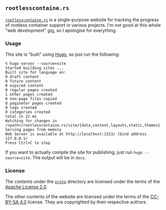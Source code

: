 ## `rootlesscontaine.rs` ##

[`rootlesscontaine.rs`][rc] is a single-purpose website for tracking the
progress of rootless container support in various projects. I'm not good at
this whole "web development" gig, so I apologise for everything.

[rc]: https://rootlesscontaine.rs/

### Usage ###

This site is "built" using [Hugo][hugo], so just run the following:

```
% hugo server --source=site
Started building sites ...
Built site for language en:
0 draft content
0 future content
0 expired content
0 regular pages created
1 other pages created
0 non-page files copied
0 paginator pages created
0 tags created
0 categories created
total in 22 ms
Watching for changes in /<path>/rootlesscontaine.rs/site/{data,content,layouts,static,themes}
Serving pages from memory
Web Server is available at http://localhost:1313/ (bind address 127.0.0.1)
Press Ctrl+C to stop
```

If you want to actually compile the site for publishing, just run `hugo
--source=site`. The output will be in `docs`.

[hugo]: https://github.com/spf13/hugo

### License ###

The contents under the [`proto`][proto] directory are licensed under the terms
of the [Apache License 2.0][apache2].

The other contents of the website are licensed under the terms of the [CC-BY-SA
4.0][cc] license. They are copyrighted by their respective authors.

[proto]: ./proto
[apache2]: http://www.apache.org/licenses/LICENSE-2.0
[cc]: https://creativecommons.org/licenses/by-sa/4.0
